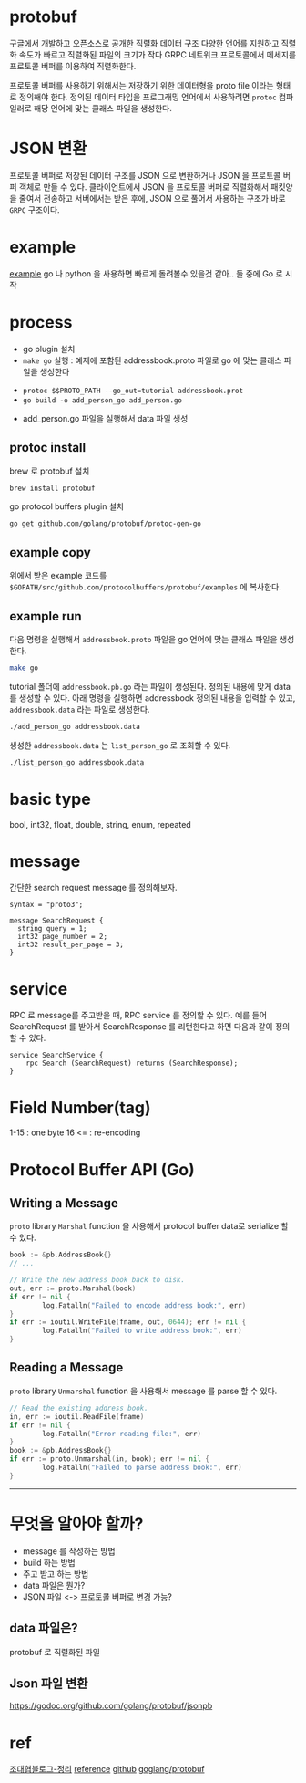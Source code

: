 # protobuf
구글에서 개발하고 오픈소스로 공개한 직렬화 데이터 구조
다양한 언어를 지원하고 직렬화 속도가 빠르고 직렬화된 파일의 크기가 작다
GRPC 네트워크 프로토콜에서 메세지를 프로토콜 버퍼를 이용하여 직렬화한다.

프로토콜 버퍼를 사용하기 위해서는 저장하기 위한 데이터형을 proto file 이라는 형태로 정의해야 한다.
정의된 데이터 타입을 프로그래밍 언어에서 사용하려면 `protoc` 컴파일러로 해당 언어에 맞는 클래스 파일을 생성한다.

# JSON 변환
프로토콜 버퍼로 저장된 데이터 구조를 JSON 으로 변환하거나 JSON 을 프로토콜 버퍼 객체로 만들 수 있다.
클라이언트에서 JSON 을 프로토콜 버퍼로 직렬화해서 패킷양을 줄여서 전송하고 서버에서는 받은 후에, JSON 으로 풀어서
사용하는 구조가 바로 `GRPC` 구조이다.

# example
[example](https://github.com/protocolbuffers/protobuf/tree/master/examples)
go 나 python 을 사용하면 빠르게 돌려볼수 있을것 같아.. 둘 중에 Go 로 시작

# process
- go plugin 설치
- `make go` 실행 : 예제에 포함된 addressbook.proto 파일로 go 에 맞는 클래스 파일을 생성한다
+ `protoc $$PROTO_PATH --go_out=tutorial addressbook.prot` 
+ `go build -o add_person_go add_person.go`
- add_person.go 파일을 실행해서 data 파일 생성

## protoc install
brew 로 protobuf 설치
```sh
brew install protobuf
```
go protocol buffers plugin 설치
```sh
go get github.com/golang/protobuf/protoc-gen-go
```

## example copy
위에서 받은 example 코드를 `$GOPATH/src/github.com/protocolbuffers/protobuf/examples` 에 복사한다.

## example run
다음 명령을 실행해서 `addressbook.proto` 파일을 go 언어에 맞는 클래스 파일을 생성한다.
```sh
make go
```
tutorial 폴더에 `addressbook.pb.go` 라는 파일이 생성된다.
정의된 내용에 맞게 data 를 생성할 수 있다.
아래 명령을 실행하면 addressbook 정의된 내용을 입력할 수 있고, `addressbook.data` 라는 파일로 생성한다.
```sh
./add_person_go addressbook.data
```
생성한 `addressbook.data` 는 `list_person_go` 로 조회할 수 있다.
```sh
./list_person_go addressbook.data
```

# basic type
bool, int32, float, double, string, enum, repeated

# message
간단한 search request message 를 정의해보자.
```proto3
syntax = "proto3";

message SearchRequest {
  string query = 1;
  int32 page_number = 2;
  int32 result_per_page = 3;
}
```

# service
RPC 로 message를 주고받을 때, RPC service 를 정의할 수 있다.
예를 들어 SearchRequest 를 받아서 SearchResponse 를 리턴한다고 하면 다음과 같이 정의할 수 있다.
```proto3
service SearchService {
    rpc Search (SearchRequest) returns (SearchResponse);
}
```


# Field Number(tag)
1-15 : one byte
16 <= : re-encoding

# Protocol Buffer API (Go)
## Writing a Message
`proto` library `Marshal` function 을 사용해서 protocol buffer data로 serialize 할 수 있다.
```go
book := &pb.AddressBook{}
// ...

// Write the new address book back to disk.
out, err := proto.Marshal(book)
if err != nil {
        log.Fatalln("Failed to encode address book:", err)
}
if err := ioutil.WriteFile(fname, out, 0644); err != nil {
        log.Fatalln("Failed to write address book:", err)
}
```
## Reading a Message
`proto` library `Unmarshal` function 을 사용해서 message 를 parse 할 수 있다.
```go
// Read the existing address book.
in, err := ioutil.ReadFile(fname)
if err != nil {
        log.Fatalln("Error reading file:", err)
}
book := &pb.AddressBook{}
if err := proto.Unmarshal(in, book); err != nil {
        log.Fatalln("Failed to parse address book:", err)
}
```

---------------------

# 무엇을 알아야 할까?
- message 를 작성하는 방법
- build 하는 방법
- 주고 받고 하는 방법
- data 파일은 뭔가?
- JSON 파일 <-> 프로토콜 버퍼로 변경 가능?

## data 파일은?
protobuf 로 직렬화된 파일 

## Json 파일 변환
https://godoc.org/github.com/golang/protobuf/jsonpb





# ref
[조대협블로그-정리](https://bcho.tistory.com/1182)
[reference](https://developers.google.com/protocol-buffers/)
[github](https://github.com/protocolbuffers/protobuf)
[goglang/protobuf](https://github.com/golang/protobuf)